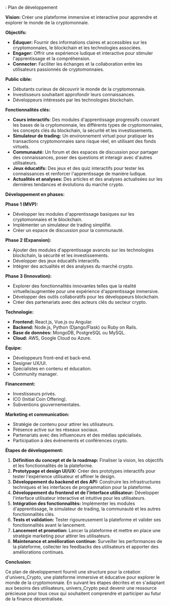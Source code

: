  : Plan de développement 

**Vision:** Créer une plateforme immersive et interactive pour apprendre et explorer le monde de la cryptomonnaie.

**Objectifs:**

* **Éduquer:** Fournir des informations claires et accessibles sur les cryptomonnaies, le blockchain et les technologies associées.
* **Engager:** Offrir une expérience ludique et interactive pour stimuler l'apprentissage et la compréhension.
* **Connecter:** Faciliter les échanges et la collaboration entre les utilisateurs passionnés de cryptomonnaies.

**Public cible:**

* Débutants curieux de découvrir le monde de la cryptomonnaie.
* Investisseurs souhaitant approfondir leurs connaissances.
* Développeurs intéressés par les technologies blockchain.

**Fonctionnalités clés:**

* **Cours interactifs:** Des modules d'apprentissage progressifs couvrant les bases de la cryptomonnaie, les différents types de cryptomonnaies, les concepts clés du blockchain, la sécurité et les investissements.
* **Simulateur de trading:** Un environnement virtuel pour pratiquer les transactions cryptomonnaies sans risque réel, en utilisant des fonds virtuels.
* **Communauté:** Un forum et des espaces de discussion pour partager des connaissances, poser des questions et interagir avec d'autres utilisateurs.
* **Jeux éducatifs:** Des jeux et des quiz interactifs pour tester les connaissances et renforcer l'apprentissage de manière ludique.
* **Actualités et analyses:** Des articles et des analyses actualisées sur les dernières tendances et évolutions du marché crypto.

**Développement en phases:**

**Phase 1 (MVP):**

* Développer les modules d'apprentissage basiques sur les cryptomonnaies et le blockchain.
* Implémenter un simulateur de trading simplifié.
* Créer un espace de discussion pour la communauté.

**Phase 2 (Expansion):**

* Ajouter des modules d'apprentissage avancés sur les technologies blockchain, la sécurité et les investissements.
* Développer des jeux éducatifs interactifs.
* Intégrer des actualités et des analyses du marché crypto.

**Phase 3 (Innovation):**

* Explorer des fonctionnalités innovantes telles que la réalité virtuelle/augmentée pour une expérience d'apprentissage immersive.
* Développer des outils collaboratifs pour les développeurs blockchain.
* Créer des partenariats avec des acteurs clés du secteur crypto.

**Technologie:**

* **Frontend:** React.js, Vue.js ou Angular.
* **Backend:** Node.js, Python (Django/Flask) ou Ruby on Rails.
* **Base de données:** MongoDB, PostgreSQL ou MySQL.
* **Cloud:** AWS, Google Cloud ou Azure.

**Équipe:**

* Développeurs front-end et back-end.
* Designer UX/UI.
* Spécialistes en contenu et éducation.
* Community manager.

**Financement:**

* Investisseurs privés.
* ICO (Initial Coin Offering).
* Subventions gouvernementales.

**Marketing et communication:**

* Stratégie de contenu pour attirer les utilisateurs.
* Présence active sur les réseaux sociaux.
* Partenariats avec des influenceurs et des médias spécialisés.
* Participation à des événements et conférences crypto.



**Étapes de développement:**

1. **Définition du concept et de la roadmap:** Finaliser la vision, les objectifs et les fonctionnalités de la plateforme.
2. **Prototypage et design UI/UX:** Créer des prototypes interactifs pour tester l'expérience utilisateur et affiner le design.
3. **Développement du backend et des API:** Construire les infrastructures techniques et les interfaces de programmation pour la plateforme.
4. **Développement du frontend et de l'interface utilisateur:** Développer l'interface utilisateur interactive et intuitive pour les utilisateurs.
5. **Intégration des fonctionnalités:** Implémenter les modules d'apprentissage, le simulateur de trading, la communauté et les autres fonctionnalités clés.
6. **Tests et validation:** Tester rigoureusement la plateforme et valider ses fonctionnalités avant le lancement.
7. **Lancement et promotion:** Lancer la plateforme et mettre en place une stratégie marketing pour attirer les utilisateurs.
8. **Maintenance et amélioration continue:** Surveiller les performances de la plateforme, collecter les feedbacks des utilisateurs et apporter des améliorations continues.



**Conclusion:**

Ce plan de développement fournit une structure pour la création d'univers_Crypto, une plateforme immersive et éducative pour explorer le monde de la cryptomonnaie. En suivant les étapes décrites et en s'adaptant aux besoins des utilisateurs, univers_Crypto peut devenir une ressource précieuse pour tous ceux qui souhaitent comprendre et participer au futur de la finance décentralisée.


